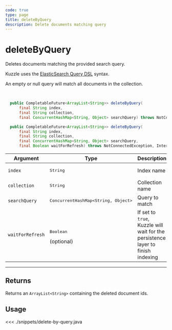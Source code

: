 ```yaml
---
code: true
type: page
title: deleteByQuery
description: Delete documents matching query
---
```


# deleteByQuery

Deletes documents matching the provided search query.

Kuzzle uses the [ElasticSearch Query DSL](https://www.elastic.co/guide/en/elasticsearch/reference/7.4/query-dsl.html) syntax.

An empty or null query will match all documents in the collection.

<br/>

```java
  public CompletableFuture<ArrayList<String>> deleteByQuery(
      final String index,
      final String collection,
      final ConcurrentHashMap<String, Object> searchQuery) throws NotConnectedException, InternalException

  public CompletableFuture<ArrayList<String>> deleteByQuery(
      final String index,
      final String collection,
      final ConcurrentHashMap<String, Object> searchQuery,
      final Boolean waitForRefresh) throws NotConnectedException, InternalException
```

| Argument           | Type                                         | Description     |
| ------------------ | -------------------------------------------- | --------------- |
| `index`            | <pre>String</pre>                            | Index name      |
| `collection`       | <pre>String</pre>                            | Collection name |
| `searchQuery`      | <pre>ConcurrentHashMap<String, Object></pre> | Query to match  |
| `waitForRefresh`   | <pre>Boolean</pre> (optional)                | If set to `true`, Kuzzle will wait for the persistence layer to finish indexing|

---

## Returns

Returns an `ArrayList<String>` containing the deleted document ids.

## Usage

<<< ./snippets/delete-by-query.java